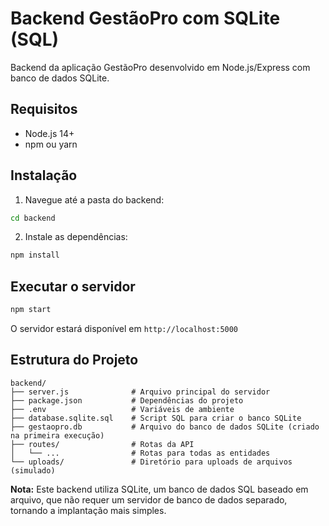 # Backend GestãoPro com SQLite (SQL)

Backend da aplicação GestãoPro desenvolvido em Node.js/Express com banco de dados SQLite.

## Requisitos

- Node.js 14+
- npm ou yarn

## Instalação

1. Navegue até a pasta do backend:
```bash
cd backend
```
2. Instale as dependências:
```bash
npm install
```

## Executar o servidor

```bash
npm start
```

O servidor estará disponível em `http://localhost:5000`

## Estrutura do Projeto

```
backend/
├── server.js              # Arquivo principal do servidor
├── package.json           # Dependências do projeto
├── .env                   # Variáveis de ambiente
├── database.sqlite.sql    # Script SQL para criar o banco SQLite
├── gestaopro.db           # Arquivo do banco de dados SQLite (criado na primeira execução)
├── routes/                # Rotas da API
│   └── ...                # Rotas para todas as entidades
└── uploads/               # Diretório para uploads de arquivos (simulado)
```

**Nota:** Este backend utiliza SQLite, um banco de dados SQL baseado em arquivo, que não requer um servidor de banco de dados separado, tornando a implantação mais simples.

